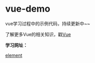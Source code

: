 # vue-demo
vue学习过程中的示例代码，持续更新中~~

了解更多Vue的相关知识，戳[Vue](https://github.com/snowLeopard93/blog/tree/master/study/guide/Vue)


**学习网址：**

[element](https://element.eleme.cn/#/zh-CN/guide/design)
